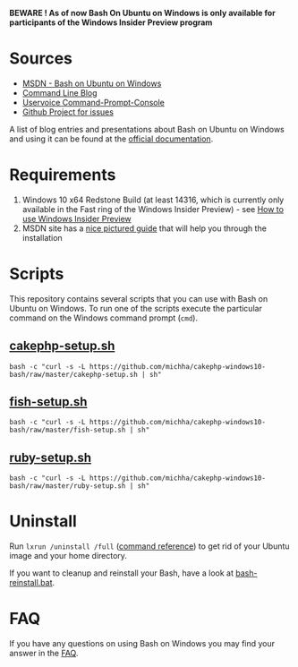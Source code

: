 **BEWARE ! As of now Bash On Ubuntu on Windows is only available for participants of the Windows Insider Preview program**

# Sources
* [MSDN - Bash on Ubuntu on Windows](https://msdn.microsoft.com/commandline/wsl/about)
* [Command Line Blog](https://blogs.msdn.microsoft.com/commandline/)
* [Uservoice Command-Prompt-Console](https://wpdev.uservoice.com/forums/266908-command-prompt-console/category/161892-bash)
* [Github Project for issues](https://github.com/Microsoft/BashOnWindows)

A list of blog entries and presentations about Bash on Ubuntu on Windows and using it can be found at the  [official documentation](https://msdn.microsoft.com/commandline/wsl/about#announcements).

# Requirements
1. Windows 10 x64 Redstone Build (at least 14316, which is currently only available in the Fast ring of the Windows Insider Preview) - see [How to use Windows Insider Preview](http://windows.microsoft.com/en-us/windows/preview-how-to)
1. MSDN site has a [nice pictured guide][install guide] that will help you through the installation

# Scripts
This repository contains several scripts that you can use with Bash on Ubuntu on Windows. To run one of the scripts execute the particular command on the Windows command prompt (`cmd`).

## [cakephp-setup.sh](https://github.com/michha/cakephp-windows10-bash/blob/master/cakephp-setup.sh)

    bash -c "curl -s -L https://github.com/michha/cakephp-windows10-bash/raw/master/cakephp-setup.sh | sh"

## [fish-setup.sh](https://github.com/michha/cakephp-windows10-bash/blob/master/fish-setup.sh)

    bash -c "curl -s -L https://github.com/michha/cakephp-windows10-bash/raw/master/fish-setup.sh | sh"

## [ruby-setup.sh](https://github.com/michha/cakephp-windows10-bash/blob/master/ruby-setup.sh)

    bash -c "curl -s -L https://github.com/michha/cakephp-windows10-bash/raw/master/ruby-setup.sh | sh"

# Uninstall
Run `lxrun /uninstall /full` ([command reference]) to get rid of your Ubuntu image and your home directory.

If you want to cleanup and reinstall your Bash, have a look at [bash-reinstall.bat](https://github.com/michha/cakephp-windows10-bash/blob/master/bash-reinstall.bat).

# FAQ
If you have any questions on using Bash on Windows you may find your answer in the [FAQ].

[install guide]: https://msdn.microsoft.com/en-us/commandline/wsl/install_guide
[command reference]: https://msdn.microsoft.com/en-us/commandline/wsl/reference
[FAQ]: https://msdn.microsoft.com/en-us/commandline/wsl/faq
